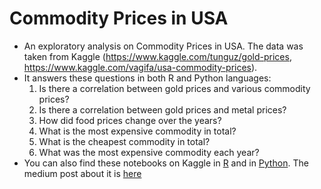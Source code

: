 # Commodity Prices in USA
* An exploratory analysis on Commodity Prices in USA. The data was taken from Kaggle (https://www.kaggle.com/tunguz/gold-prices, https://www.kaggle.com/vagifa/usa-commodity-prices).
* It answers these questions in both R and Python languages: 
    1. Is there a correlation between gold prices and various commodity prices?
    2. Is there a correlation between gold prices and metal prices?
    3. How did food prices change over the years?
    4. What is the most expensive commodity in total?
    5. What is the cheapest commodity in total?
    6. What was the most expensive commodity each year?
* You can also find these notebooks on Kaggle in [R](https://www.kaggle.com/qqq1112/commodity-prices-in-usa-in-r) and in [Python](https://www.kaggle.com/qqq1112/commodity-prices-in-usa-in-python). The medium post about it is [here](https://medium.com/@oyku99tasci/a-data-analysis-of-commodity-prices-in-usa-in-python-987d958d09c1)
